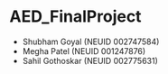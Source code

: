 # AED_FinalProject 




- Shubham Goyal (NEUID 002747584)
- Megha Patel (NEUID 001247876)
- Sahil Gothoskar (NEUID 002775631)




